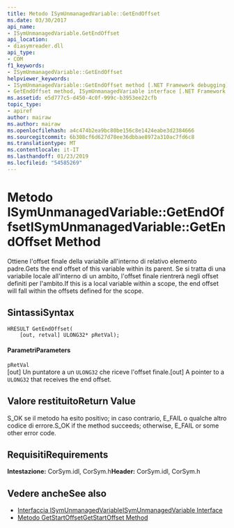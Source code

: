```yaml
---
title: Metodo ISymUnmanagedVariable::GetEndOffset
ms.date: 03/30/2017
api_name:
- ISymUnmanagedVariable.GetEndOffset
api_location:
- diasymreader.dll
api_type:
- COM
f1_keywords:
- ISymUnmanagedVariable::GetEndOffset
helpviewer_keywords:
- ISymUnmanagedVariable::GetEndOffset method [.NET Framework debugging]
- GetEndOffset method, ISymUnmanagedVariable interface [.NET Framework debugging]
ms.assetid: e5d777c5-d450-4c0f-999c-b3953ee22cfb
topic_type:
- apiref
author: mairaw
ms.author: mairaw
ms.openlocfilehash: a4c474b2ea9bc80be156c8e1424eabe3d2384666
ms.sourcegitcommit: 6b308cf6d627d78ee36dbbae8972a310ac7fd6c8
ms.translationtype: MT
ms.contentlocale: it-IT
ms.lasthandoff: 01/23/2019
ms.locfileid: "54585269"
---
```

# <a name="isymunmanagedvariablegetendoffset-method"></a><span data-ttu-id="6e6d2-102">Metodo ISymUnmanagedVariable::GetEndOffset</span><span class="sxs-lookup"><span data-stu-id="6e6d2-102">ISymUnmanagedVariable::GetEndOffset Method</span></span>
<span data-ttu-id="6e6d2-103">Ottiene l'offset finale della variabile all'interno di relativo elemento padre.</span><span class="sxs-lookup"><span data-stu-id="6e6d2-103">Gets the end offset of this variable within its parent.</span></span> <span data-ttu-id="6e6d2-104">Se si tratta di una variabile locale all'interno di un ambito, l'offset finale rientrerà negli offset definiti per l'ambito.</span><span class="sxs-lookup"><span data-stu-id="6e6d2-104">If this is a local variable within a scope, the end offset will fall within the offsets defined for the scope.</span></span>  
  
## <a name="syntax"></a><span data-ttu-id="6e6d2-105">Sintassi</span><span class="sxs-lookup"><span data-stu-id="6e6d2-105">Syntax</span></span>  
  
```  
HRESULT GetEndOffset(  
    [out, retval] ULONG32* pRetVal);  
```  
  
#### <a name="parameters"></a><span data-ttu-id="6e6d2-106">Parametri</span><span class="sxs-lookup"><span data-stu-id="6e6d2-106">Parameters</span></span>  
 `pRetVal`  
 <span data-ttu-id="6e6d2-107">[out] Un puntatore a un `ULONG32` che riceve l'offset finale.</span><span class="sxs-lookup"><span data-stu-id="6e6d2-107">[out] A pointer to a `ULONG32` that receives the end offset.</span></span>  
  
## <a name="return-value"></a><span data-ttu-id="6e6d2-108">Valore restituito</span><span class="sxs-lookup"><span data-stu-id="6e6d2-108">Return Value</span></span>  
 <span data-ttu-id="6e6d2-109">S_OK se il metodo ha esito positivo; in caso contrario, E_FAIL o qualche altro codice di errore.</span><span class="sxs-lookup"><span data-stu-id="6e6d2-109">S_OK if the method succeeds; otherwise, E_FAIL or some other error code.</span></span>  
  
## <a name="requirements"></a><span data-ttu-id="6e6d2-110">Requisiti</span><span class="sxs-lookup"><span data-stu-id="6e6d2-110">Requirements</span></span>  
 <span data-ttu-id="6e6d2-111">**Intestazione:** CorSym.idl, CorSym.h</span><span class="sxs-lookup"><span data-stu-id="6e6d2-111">**Header:** CorSym.idl, CorSym.h</span></span>  
  
## <a name="see-also"></a><span data-ttu-id="6e6d2-112">Vedere anche</span><span class="sxs-lookup"><span data-stu-id="6e6d2-112">See also</span></span>
- [<span data-ttu-id="6e6d2-113">Interfaccia ISymUnmanagedVariable</span><span class="sxs-lookup"><span data-stu-id="6e6d2-113">ISymUnmanagedVariable Interface</span></span>](../../../../docs/framework/unmanaged-api/diagnostics/isymunmanagedvariable-interface.md)
- [<span data-ttu-id="6e6d2-114">Metodo GetStartOffset</span><span class="sxs-lookup"><span data-stu-id="6e6d2-114">GetStartOffset Method</span></span>](../../../../docs/framework/unmanaged-api/diagnostics/isymunmanagedvariable-getstartoffset-method.md)
